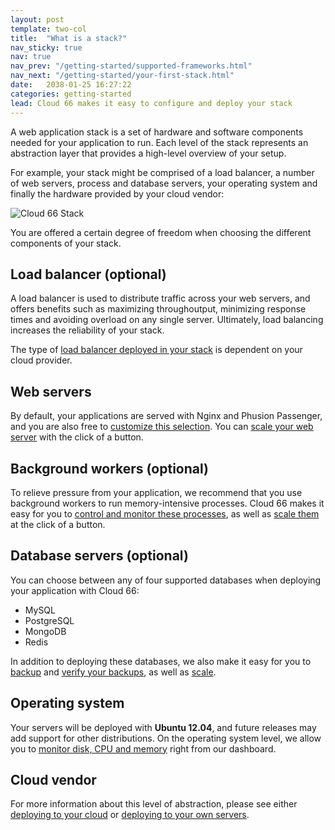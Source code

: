 ```yaml
---
layout: post
template: two-col
title:  "What is a stack?"
nav_sticky: true
nav: true
nav_prev: "/getting-started/supported-frameworks.html"
nav_next: "/getting-started/your-first-stack.html"
date:   2038-01-25 16:27:22
categories: getting-started
lead: Cloud 66 makes it easy to configure and deploy your stack
---
```


A web application stack is a set of hardware and software components needed for your application to run. Each level of the stack represents an abstraction layer that provides a high-level overview of your setup.

For example, your stack might be comprised of a load balancer, a number of web servers, process and database servers, your operating system and finally the hardware provided by your cloud vendor:

![Cloud 66 Stack](http://cdn.cloud66.com.s3.amazonaws.com/images/help/cloud66_stack.png)

You are offered a certain degree of freedom when choosing the different components of your stack.

## Load balancer (optional)
A load balancer is used to distribute traffic across your web servers, and offers benefits such as maximizing throughoutput, minimizing response times and avoiding overload on any single server. Ultimately, load balancing increases the reliability of your stack.

The type of [load balancer deployed in your stack](/stack-features/load-balancers.html) is dependent on your cloud provider.

## Web servers
By default, your applications are served with Nginx and Phusion Passenger, and you are also free to [customize this selection](/web-server/custom-webserver.html). You can [scale your web server](/stack-features/horizontal-scaling.html) with the click of a button.

## Background workers (optional)
To relieve pressure from your application, we recommend that you use background workers to run memory-intensive processes. Cloud 66 makes it easy for you to [control and monitor these processes](/stack-features/proc-files.html), as well as [scale them](/stack-features/standalone-process-servers.html) at the click of a button.

## Database servers (optional)
You can choose between any of four supported databases when deploying your application with Cloud 66:

- MySQL
- PostgreSQL
- MongoDB
- Redis

In addition to deploying these databases, we also make it easy for you to [backup](/stack-features/db-backup.html) and [verify your backups](/how-to/backup-verifiers.html), as well as [scale](/stack-features/database-replication.html).

## Operating system
Your servers will be deployed with <b>Ubuntu 12.04</b>, and future releases may add support for other distributions. On the operating system level, we allow you to [monitor disk, CPU and memory](/stacks/server-monitoring.html) right from our dashboard.

## Cloud vendor
For more information about this level of abstraction, please see either [deploying to your cloud](/getting-started/supported-clouds.html) or [deploying to your own servers](/getting-started/standalone-servers.html).